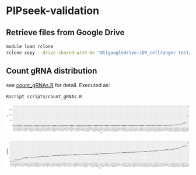 # PIPseek-validation

## Retrieve files from Google Drive
```bash
module load rclone
rclone copy --drive-shared-with-me "dtigoogledrive:/DR_cellranger test/" .
```

## Count gRNA distribution
see [count_gRNAs.R](scripts/count_gRNAs.R) for detail. Executed as:
```bash
Rscript scripts/count_gRNAs.R
```

![](plots/gRNA_distribution_linear.png)

![](plots/gRNA_distribution_log10.png)